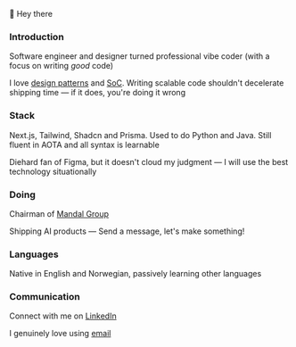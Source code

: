 👋 Hey there

### Introduction

Software engineer and designer turned professional vibe coder (with a focus on writing *good* code)

I love [design patterns](https://refactoring.guru/design-patterns) and [SoC](https://www.geeksforgeeks.org/software-engineering/separation-of-concerns-soc/). Writing scalable code shouldn't decelerate shipping time — if it does, you're doing it wrong

### Stack

Next.js, Tailwind, Shadcn and Prisma. Used to do Python and Java. Still fluent in AOTA and all syntax is learnable

Diehard fan of Figma, but it doesn't cloud my judgment — I will use the best technology situationally

### Doing

Chairman of [Mandal Group](https://www.mandal.group)

Shipping AI products — Send a message, let's make something!

### Languages

Native in English and Norwegian, passively learning other languages

### Communication

Connect with me on [LinkedIn](https://www.linkedin.com/in/sebmandal/)

I genuinely love using [email](mailto:sebastian@mandal.group)
